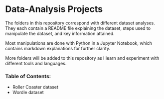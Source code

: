# Data-Analysis Projects

The folders in this repository correspond with different dataset analyses. They each contain a README file explaining the dataset, steps used to manipulate the dataset, and key information attained.

Most manipulations are done with Python in a Jupyter Notebook, which contains markdown explanations for further clarity.

More folders will be added to this repository as I learn and experiment with different tools and languages.

### Table of Contents:

- Roller Coaster dataset
- Wordle dataset
